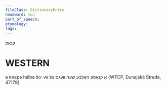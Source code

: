 ```yaml
---
fileClass: DictionaryEntry
headword: קנאַפּ
part_of_speech: 
etymology: 
tags: 
---
```

קנאַפּ

WESTERN
========

ə knapə hálbə šoˑ veˑks אַ קנאַפּע האַלבע שעה וועגס {WTCP, Dunajská Streda, 47179}

